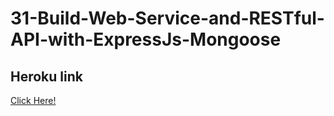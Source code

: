 # 31-Build-Web-Service-and-RESTful-API-with-ExpressJs-Mongoose
## Heroku link
[Click Here!](https://bootcamp-manage.herokuapp.com/)
